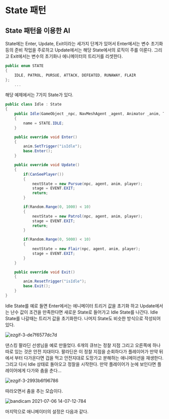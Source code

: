 # State 패턴
## State 패턴을 이용한 AI

State에는 Enter, Update, Exit이라는 세가지 단계가 있어서 Enter에서는 변수 초기화 등의 준비 작업을 주로하고 Update에서는 해당 State에서의 로직이 주를 이룬다. 그리고 Exit에서는
변수의 초기화나 에니메이터의 트리거를 리셋한다.

```C#
public enum STATE
{
    IDLE, PATROL, PURSUE, ATTACK, DEFEATED, RUNAWAY, FLAIR
};
    ...
```
해당 예제에서는 7가지 State가 있다.

```C#
public class Idle : State
{
    public Idle(GameObject _npc, NavMeshAgent _agent, Animator _anim, Transform _player) : base(_npc, _agent, _anim, _player)
    {
        name = STATE.IDLE;
    }

    public override void Enter()
    {
        anim.SetTrigger("isIdle");
        base.Enter();
    }

    public override void Update()
    {
        if(CanSeePlayer())
        {
            nextState = new Pursue(npc, agent, anim, player);
            stage = EVENT.EXIT;
            return;
        }

        if(Random.Range(0, 1000) < 10)
        {
            nextState = new Patrol(npc, agent, anim, player);
            stage = EVENT.EXIT;
            return;
        }

        if(Random.Range(0, 5000) < 10)
        {
            nextState = new Flair(npc, agent, anim, player);
            stage = EVENT.EXIT;
        }
    }

    public override void Exit()
    {
        anim.ResetTrigger("isIdle");
        base.Exit();
    }
}

```
Idle State를 예로 들면 Enter에서는 에니메이터 트리거 값을 초기화 하고 Update에서는 난수 값이 조건을 만족한다면 새로운 State로 들어가고 Idle State를 나간다. Idle State를 나갈때는 
트리거 값을 초기화한다. 나머지 State도 비슷한 방식으로 작성되어 있다.

![ezgif-3-de7f6577dc7d](https://user-images.githubusercontent.com/39051679/124546016-f9901f80-de64-11eb-82e9-22ed6f680e6e.gif)

댄스킹 팔라딘 선생님을 예로 만들었다. 6개의 큐브는 정찰 지점 그리고 오른쪽에 하나 따로 있는 것은 안전 지대이다. 팔라딘은 이 정찰 지점을 순회하다가 플레이어가 만약 뒤에서 부터 다가온다면 겁을 먹고 
안전지대로 도망가고 분해하는 애니메이션을 재생한다. 그리고 다시 Idle 상태로 돌아오고 정찰을 시작한다. 만약 플레이어가 눈에 보인다면 플레이어에게 다가와 춤을 춘다...

![ezgif-3-2993b6f96786](https://user-images.githubusercontent.com/39051679/124546291-5d1a4d00-de65-11eb-8716-42b2fde97623.gif)


따라오면서 춤을 추는 모습이다.

 
![bandicam 2021-07-06 14-07-12-784](https://user-images.githubusercontent.com/39051679/124546392-889d3780-de65-11eb-9902-139ecfeed8bf.jpg)


마지막으로 애니메이터의 설정은 다음과 같다.
